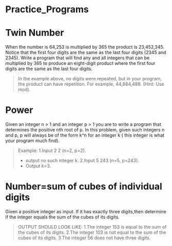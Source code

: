 # Practice_Programs
# Twin Number
When the number is 64,253 is multiplied by 365 the product is 23,452,345. Notice that the first four digits are the same as the last four digits (2345 and 2345). Write a program that will find any and all integers that can be multiplied by 365 to produce an eight-digit product where the first four digits are the same as the last four digits.
 > In the example above, no digits were repeated, but in your program, the product can have repetition. For example, 44,884,488. (Hint: Use mod).

# Power
 Given an integer n > 1 and an integer p > 1 you are to write a program that determines the positive nth root of p. In this problem, given such integers n and p, p will always be of the form k^n for an integer k ( this integer is what your program much find).
>Example:
>1.Input 2 2 (n=2, p=2).
> * output no such integer k.
> 2.Input 5 243 (n=5, p=243).
> * Output k=3.

# Number=sum of cubes of individual digits
Given a positive integer as input. If it has exactly three digits,then determine if the integer equals the sum of the cubes of its digits.
> OUTPUT SHOULD LOOK LIKE:
> 1.The integer 153 is equal to the sum of the cubes of its digits.
> 2.The integer 103 is not equal to the sum of the cubes of its digits.
> 3.The integer 56 does not have three digits.
